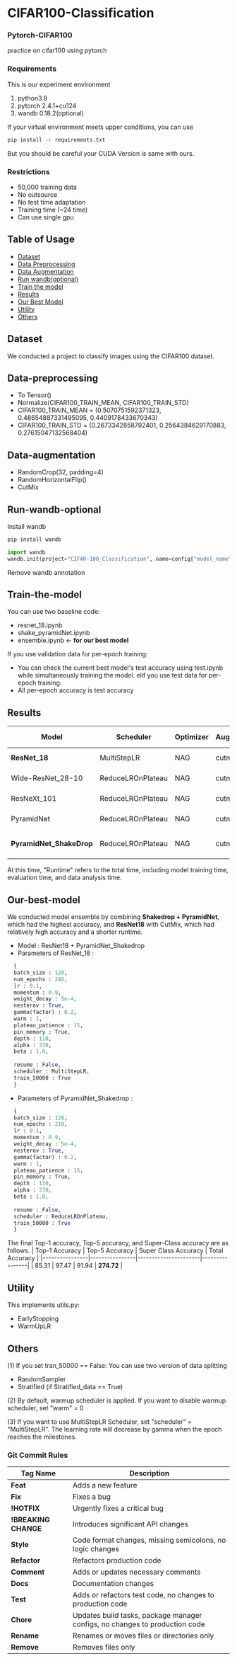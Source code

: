 # **CIFAR100-Classification**
### Pytorch-CIFAR100
practice on cifar100 using pytorch

### Requirements
This is our experiment environment
1. python3.8
2. pytorch 2.4.1+cu124
3. wandb 0.18.2(optional)

If your virtual environment meets upper conditions, you can use
```bash
pip install -r requirements.txt
```
But you should be careful your CUDA Version is same with ours.

### Restrictions
- 50,000 training data
- No outsource
- No test time adaptation
- Training time (~24 time)
- Can use single gpu

## Table of Usage
- [Dataset](#Dataset)
- [Data Preprocessing](#Data-preprocessing)
- [Data Augmentation](#Data-augmentation)
- [Run wandb(optional)](#Run-wandb-optional)
- [Train the model](#Train-the-model)
- [Results](#Results)
- [Our Best Model](#Our-best-model)
- [Utility](#Utility)
- [Others](#Others)


## Dataset
We conducted a project to classify images using the CIFAR100 dataset.    

## Data-preprocessing
- To Tensor()
- Normalize(CIFAR100_TRAIN_MEAN, CIFAR100_TRAIN_STD)
- CIFAR100_TRAIN_MEAN = (0.5070751592371323, 0.48654887331495095, 0.4409178433670343)
- CIFAR100_TRAIN_STD = (0.2673342858792401, 0.2564384629170883, 0.27615047132568404)

## Data-augmentation
- RandomCrop(32, padding=4)
- RandomHorizontalFlip()
- CutMix

## Run-wandb-optional
Install wandb
```bash
pip install wandb
```
```python
import wandb
wandb.init(project="CIFAR-100_Classification", name=config["model_name"], config=config)
```
Remove wandb annotation

## Train-the-model
You can use two baseline code:
- resnet_18.ipynb
- shake_pyramidNet.ipynb
- ensemble.ipynb <- **for our best model**

If you use validation data for per-epoch training:
- You can check the current best model's test accuracy using test.ipynb while simultaneously training the model.
elif you use test data for per-epoch training:
- All per-epoch accuracy is test accuracy

## Results
| Model                  | Scheduler            | Optimizer | Augmentation | Memory       | Training Samples | Epochs | Best Epochs |Top 1 Acc | Top 5 Acc | Super Acc | Runtime |
|------------------------|----------------------|-----------|--------------|--------------|-------------|--------|--------------|-----------|-------------|-----------|-------------|
| **ResNet_18**          | MultiStepLR          | NAG  | cutmix       | pin_memory    | 50000       | 250    | 240    | **81.36**     | **95.59**     | **88.98**     | 4h 11m 37s |
| Wide-ResNet_28-10      | ReduceLROnPlateau     | NAG  | cutmix       | pin_memory    | 50000       | 300    | - | 82.22     | 96.12     | 89.81     | 1d 1h 51m |
| ResNeXt_101            | ReduceLROnPlateau     | NAG  | cutmix       | pin_memory    | 40000       | 250    | - | 80.33     | 95.65     | 88.78     | 6h 6m 43s |
| PyramidNet             | ReduceLROnPlateau     | NAG  | cutmix       | pin_memory    | 50000       | 300    | - | 82.28     | 96.52     | 90.04     | 1d 15h 51m |
| **PyramidNet_ShakeDrop**   | ReduceLROnPlateau     | NAG  | cutmix       | pin_memory    | 50000       | 250    | 210    | **84.77**     | **97.28**     | **91.72**     | 23h 27m 41s|   

At this time, "Runtime" refers to the total time, including model training time, evaluation time, and data analysis time.

## Our-best-model
We conducted model ensemble by combining **Shakedrop + PyramidNet**, which had the highest accuracy, and **ResNet18** with CutMix, which had relatively high accuracy and a shorter runtime. 

- Model : ResNet18 + PyramidNet_Shakedrop
- Parameters of ResNet_18 :
``` python
  {
  batch_size : 128,
  num_epochs : 240,
  lr : 0.1,
  momentum : 0.9,
  weight_decay : 5e-4,
  nesterov : True,
  gamma(factor) : 0.2,
  warm : 1,
  plateau_patience : 15,
  pin_memory : True,
  depth : 110,
  alpha : 270,
  beta : 1.0,
    
  resume : False,
  scheduler : MultiStepLR,
  train_50000 : True
  }
```
- Parameters of PyramidNet_Shakedrop :
``` python
  {
  batch_size : 128,
  num_epochs : 210,
  lr : 0.1,
  momentum : 0.9,
  weight_decay : 5e-4,
  nesterov : True,
  gamma(factor) : 0.2,
  warm : 1,
  plateau_patience : 15,
  pin_memory : True,
  depth : 110,
  alpha : 270,
  beta : 1.0,
    
  resume : False,
  scheduler : ReduceLROnPlateau,
  train_50000 : True
  }
```
The final Top-1 accuracy, Top-5 accuracy, and Super-Class accuracy are as follows.
| Top-1 Accuracy | Top-5 Accuracy | Super Class Accuracy | Total Accuracy |
|----------------|----------------|----------------------|----------------|
|      85.31     |      97.47     |         91.94        |    **274.72**  |


## Utility
This implements utils.py:
- EarlyStopping
- WarmUpLR

## Others
(1) If you set tran_50000 == False:
You can use two version of data splitting
- RandomSampler
- Stratified (if Stratified_data == True)

(2) By default, warmup scheduler is applied.
If you want to disable warmup scheduler, set "warm" = 0

(3) If you want to use MultiStepLR Scheduler, set "scheduler" = "MultiStepLR".
The learning rate will decrease by gamma when the epoch reaches the milestones.


### Git Commit Rules
| Tag Name           | Description                                               |
|--------------------|-----------------------------------------------------------|
| **Feat**           | Adds a new feature                                      |
| **Fix**            | Fixes a bug                                              |
| **!HOTFIX**        | Urgently fixes a critical bug                     |
| **!BREAKING CHANGE**| Introduces significant API changes                                |
| **Style**          | Code format changes, missing semicolons, no logic changes      |
| **Refactor**       | Refactors production code                                     |
| **Comment**        | Adds or updates necessary comments                                   |
| **Docs**           | Documentation changes                                                  |
| **Test**           | Adds or refactors test code, no changes to production code |
| **Chore**          | Updates build tasks, package manager configs, no changes to production code |
| **Rename**         | Renames or moves files or directories only         |
| **Remove**         | Removes files only                         |
